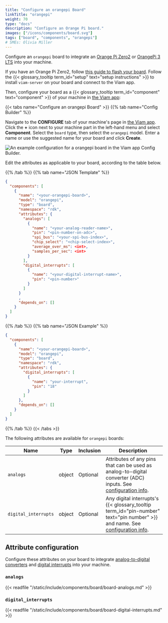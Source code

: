 ```yaml
---
title: "Configure an orangepi Board"
linkTitle: "orangepi"
weight: 70
type: "docs"
description: "Configure an Orange Pi board."
images: ["/icons/components/board.svg"]
tags: ["board", "components", "orangepi"]
# SMEs: Olivia Miller
---
```


Configure an `orangepi` board to integrate an [Orange Pi Zero2](http://www.orangepi.org/html/hardWare/computerAndMicrocontrollers/details/Orange-Pi-Zero-2.html) or [OrangePi 3 LTS](http://www.orangepi.org/html/hardWare/computerAndMicrocontrollers/details/orange-pi-3-LTS.html) into your machine.

If you have an Orange Pi Zero2, follow [this guide to flash your board](/get-started/installation/prepare/orange-pi-zero2/).
Follow the {{< glossary_tooltip term_id="setup" text="setup instructions" >}} to install `viam-server` on your board and connect to the Viam app.

Then, configure your board as a {{< glossary_tooltip term_id="component" text="component" >}} of your machine in [the Viam app](https://app.viam.com):

{{< tabs name="Configure an orangepi Board" >}}
{{% tab name="Config Builder" %}}

Navigate to the **CONFIGURE** tab of your machine's page in [the Viam app](https://app.viam.com).
Click the **+** icon next to your machine part in the left-hand menu and select **Component**.
Select the `board` type, then select the `orangepi` model.
Enter a name or use the suggested name for your board and click **Create**.

![An example configuration for a orangepi board in the Viam app Config Builder.](/components/board/orangepi-ui-config.png)

Edit the attributes as applicable to your board, according to the table below.

{{% /tab %}}
{{% tab name="JSON Template" %}}

```json {class="line-numbers linkable-line-numbers"}
{
  "components": [
    {
      "name": "<your-orangepi-board>",
      "model": "orangepi",
      "type": "board",
      "namespace": "rdk",
      "attributes": {
        "analogs": [
          {
            "name": "<your-analog-reader-name>",
            "pin": "<pin-number-on-adc>",
            "spi_bus": "<your-spi-bus-index>",
            "chip_select": "<chip-select-index>",
            "average_over_ms": <int>,
            "samples_per_sec": <int>
          }
        ],
        "digital_interrupts": [
          {
            "name": "<your-digital-interrupt-name>",
            "pin": "<pin-number>"
          }
        ]
      }
      ,
      "depends_on": []
    }
  ]
}
```

{{% /tab %}}
{{% tab name="JSON Example" %}}

```json {class="line-numbers linkable-line-numbers"}
{
  "components": [
    {
      "name": "<your-orangepi-board>",
      "model": "orangepi",
      "type": "board",
      "namespace": "rdk",
      "attributes": {
        "digital_interrupts": [
          {
            "name": "your-interrupt",
            "pin": "18"
          }
        ]
      },
      "depends_on": []
    }
  ]
}
```

{{% /tab %}}
{{< /tabs >}}

The following attributes are available for `orangepi` boards:

<!-- prettier-ignore -->
| Name | Type | Inclusion | Description |
| ---- | ---- | --------- | ----------- |
| `analogs` | object | Optional | Attributes of any pins that can be used as analog-to-digital converter (ADC) inputs. See [configuration info](#analogs). |
| `digital_interrupts` | object | Optional | Any digital interrupts's {{< glossary_tooltip term_id="pin-number" text="pin number" >}} and name. See [configuration info](/components/board/#digital_interrupts). |

## Attribute configuration

Configure these attributes on your board to integrate [analog-to-digital converters](#analogs) and [digital interrupts](#digital_interrupts) into your machine.

### `analogs`

{{< readfile "/static/include/components/board/board-analogs.md" >}}

### `digital_interrupts`

{{< readfile "/static/include/components/board/board-digital-interrupts.md" >}}
